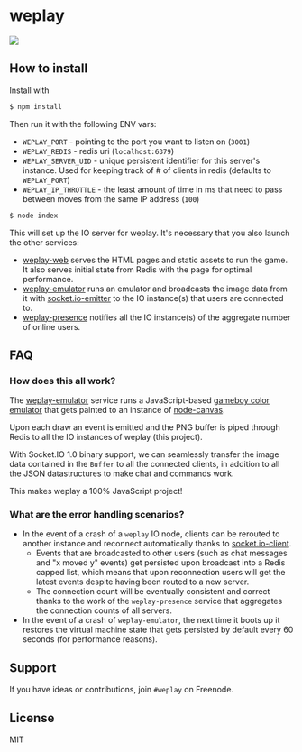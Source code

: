 # weplay

[![](https://i.cloudup.com/H13p4ll2gu.png)](https://weplay.io)

## How to install

Install with

```bash
$ npm install
```

Then run it with the following ENV vars:

- `WEPLAY_PORT` - pointing to the port you want to listen on (`3001`)
- `WEPLAY_REDIS` - redis uri (`localhost:6379`)
- `WEPLAY_SERVER_UID` - unique persistent identifier for this server's
  instance. Used for keeping track of # of clients in redis
  (defaults to `WEPLAY_PORT`)
- `WEPLAY_IP_THROTTLE` - the least amount of time in ms that need to
  pass between moves from the same IP address (`100`)

```bash
$ node index
```

This will set up the IO server for weplay. It's necessary that you also
launch the other services:

- [weplay-web](https://github.com/guille/weplay-web) serves the HTML
  pages and static assets to run the game. It also serves initial state
  from Redis with the page for optimal performance.
- [weplay-emulator](https://github.com/guille/weplay-emulator) runs an
  emulator and broadcasts the image data from it with
  [socket.io-emitter](https://github.com/learnboost/socket.io-emitter) to
  the IO instance(s) that users are connected to.
- [weplay-presence](https://github.com/guille/weplay-presence) notifies
  all the IO instance(s) of the aggregate number of online users.

## FAQ

### How does this all work?

The [weplay-emulator](https://github.com/guille/weplay-emulator) service
runs a JavaScript-based
[gameboy color emulator](http://github.com/guille/gameboy)
that gets painted to an instance of
[node-canvas](http://github.com/learnboost/node-canvas).

Upon each draw an event is emitted and the PNG buffer is piped through
Redis to all the IO instances of weplay (this project).

With Socket.IO 1.0 binary support, we can seamlessly transfer the image
data contained in the `Buffer` to all the connected clients, in addition
to all the JSON datastructures to make chat and commands work.

This makes weplay a 100% JavaScript project!

### What are the error handling scenarios?

- In the event of a crash of a `weplay` IO node, clients can be rerouted
  to another instance and reconnect automatically thanks to 
  [socket.io-client](https://github.com/learnboost/socket.io-client).
  - Events that are broadcasted to other users (such as chat messages and
  "x moved y" events) get persisted  upon broadcast
  into a Redis capped list, which means that upon reconnection users will
  get the latest events despite having been routed to a new server.
  - The connection count will be eventually consistent and correct thanks
  to the work of the `weplay-presence` service that aggregates the
  connection counts of all servers.
- In the event of a crash of `weplay-emulator`, the next time it boots up
  it restores the virtual machine state that gets persisted by default
  every 60 seconds (for performance reasons).

## Support

If you have ideas or contributions, join `#weplay` on Freenode.

## License

MIT

